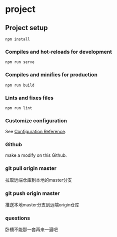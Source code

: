 # project

## Project setup
```
npm install
```

### Compiles and hot-reloads for development
```
npm run serve
```

### Compiles and minifies for production
```
npm run build
```

### Lints and fixes files
```
npm run lint
```

### Customize configuration
See [Configuration Reference](https://cli.vuejs.org/config/).

### Github
make a modify on this Github.

### git pull origin master
拉取远端仓库到本地的master分支

### git push origin master
推送本地master分支到远端origin仓库

### questions
卧槽不能那一套再来一遍吧